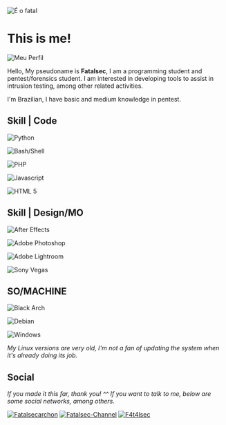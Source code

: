 
![É o fatal](https://media.tenor.com/ZSbFdeymSyIAAAAi/dio-dancing.gif)

# This is me!

![Meu Perfil](https://github-stats-alpha.vercel.app/api/?username=fatals3c&cc=000000&tc=7759b5&ic=9c6bff&bc=402773)

Hello, My pseudoname is **Fatalsec**, I am a programming student and pentest/forensics student. I am interested in developing tools to assist in intrusion testing, among other related activities.

I'm Brazilian, I have basic and medium knowledge in pentest.

## Skill | Code
![Python](https://img.shields.io/badge/Python-1a1a1a?style=for-the-badge&logo=Python&logoColor=a436ff)

![Bash/Shell](https://img.shields.io/badge/Bash/Shell-1a1a1a?style=for-the-badge&logo=gnubash&logoColor=a436ff)

![PHP](https://img.shields.io/badge/PHP-1a1a1a?style=for-the-badge&logo=php&logoColor=a436ff)

![Javascript](https://img.shields.io/badge/Javascript-1a1a1a?style=for-the-badge&logo=javascript&logoColor=a436ff)

![HTML 5](https://img.shields.io/badge/HTML%205-1a1a1a?style=for-the-badge&logo=html5&logoColor=a436ff)


## Skill | Design/MO

![After Effects](https://img.shields.io/badge/After%20Effects-1a1a1a?style=for-the-badge&logo=adobeaftereffects&logoColor=a436ff)

![Adobe Photoshop](https://img.shields.io/badge/Adobe%20Photoshop-1a1a1a?style=for-the-badge&logo=adobephotoshop&logoColor=a436ff)

![Adobe Lightroom](https://img.shields.io/badge/Adobe%20Lightroom-1a1a1a?style=for-the-badge&logo=adobelightroom&logoColor=a436ff)

![Sony Vegas](https://img.shields.io/badge/Sony%20Vegas-1a1a1a?style=for-the-badge&logo=sony&logoColor=a436ff)
## SO/MACHINE

![Black Arch](https://img.shields.io/badge/Black%20Arch-6.0.7-a436ff?labelColor=1a1a1a&style=for-the-badge&logo=archlinux&logoColor=a436ff)

![Debian](https://img.shields.io/badge/Debian-12-a436ff?labelColor=1a1a1a&style=for-the-badge&logo=debian&logoColor=a436ff)

![Windows](https://img.shields.io/badge/Windows-10-a436ff?labelColor=1a1a1a&style=for-the-badge&logo=windows10&logoColor=a436ff)

*My Linux versions are very old, I'm not a fan of updating the system when it's already doing its job.*
## Social
*If you made it this far, thank you! ^^
If you want to talk to me, below are some social networks, among others.*

[![Fatalsecarchon](https://img.shields.io/badge/Fatalsecarchon-1a1a1a?style=plastic&logo=youtube&logoColor=a436ff&link=https://www.youtube.com/channel/UCVroJZsK3Qrvtvnk7NCKn-A)](https://www.youtube.com/channel/UCVroJZsK3Qrvtvnk7NCKn-A)
[![Fatalsec-Channel](https://img.shields.io/badge/Fatalsec--Channel-1a1a1a?style=plastic&logo=telegram&logoColor=a436ff&link=https://t.me/fatalsec)](https://t.me/fatalsec)
[![F4t4lsec](https://img.shields.io/badge/F4t4lsec-1a1a1a?style=plastic&logo=twitter&logoColor=a436ff&link=https://twitter.com/F4t4lsec)](https://twitter.com/F4t4lsec)

